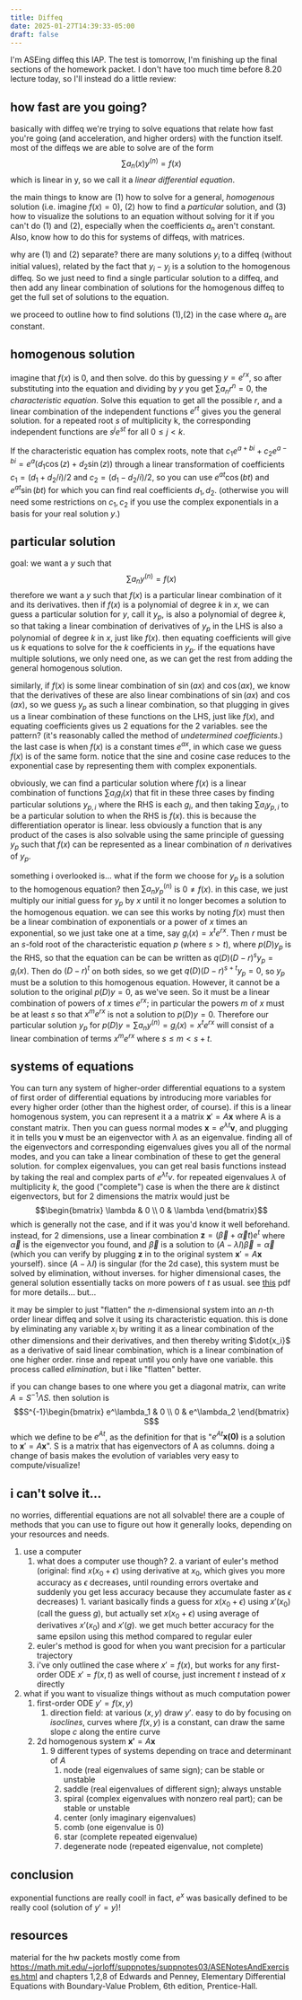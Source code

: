 ```yaml
---
title: Diffeq
date: 2025-01-27T14:39:33-05:00
draft: false
---
```

I'm ASEing diffeq this IAP. The test is tomorrow, I'm finishing up the final sections of the homework packet. I don't have too much time before 8.20 lecture today, so I'll instead do a little review:

## how fast are you going?
basically with diffeq we're trying to solve equations that relate how fast you're going (and acceleration, and higher orders) with the function itself. most of the diffeqs we are able to solve are of the form
$$ \sum a_n(x) y^{(n)} = f(x) $$
which is linear in y, so we call it a *linear differential equation*. 

the main things to know are (1) how to solve for a general, *homogenous* solution (i.e. imagine $f(x)=0$), (2) how to find a *particular* solution, and (3) how to visualize the solutions to an equation without solving for it if you can't do (1) and (2), especially when the coefficients $a_n$ aren't constant. Also, know how to do this for systems of diffeqs, with matrices.

why are (1) and (2) separate? there are many solutions $y_i$ to a diffeq (without initial values), related by the fact that $y_i - y_j$ is a solution to the homogenous diffeq. So we just need to find a single particular solution to a diffeq, and then add any linear combination of solutions for the homogenous diffeq to get the full set of solutions to the equation.

we proceed to outline how to find solutions (1),(2) in the case where $a_n$ are constant.
## homogenous solution
imagine that $f(x)$ is 0, and then solve. do this by guessing $y = e^{rx}$, so after substituting into the equation and dividing by $y$ you get $\sum a_n r^n = 0$, the *characteristic equation*. Solve this equation to get all the possible $r$, and a linear combination of the independent functions $e^{rt}$ gives you the general solution. for a repeated root $s$ of multiplicity k, the corresponding independent functions are $s^j e^{st}$ for all $0 \leq j < k$.

If the characteristic equation has complex roots, note that $c_1e^{a + bi} + c_2 e^{a - bi} = e^a (d_1 \cos(z) + d_2 \sin(z))$ through a linear transformation of coefficients $c_1 = (d_1 + d_2/i)/2$ and $c_2 = (d_1 - d_2/i)/2$, so you can use $e^{at} \cos(bt)$ and $e^{at} \sin(bt)$ for which you can find real coefficients $d_1, d_2$. (otherwise you will need some restrictions on $c_1, c_2$ if you use the complex exponentials in a basis for your real solution $y$.)
## particular solution
goal: we want a $y$ such that $$ \sum a_n y^{(n)} = f(x) $$
therefore we want a $y$ such that $f(x)$ is a particular linear combination of it and its derivatives. then if $f(x)$ is a polynomial of degree $k$ in $x$, we can guess a particular solution for $y$, call it $y_p$, is also a polynomial of degree $k$, so that taking a linear combination of derivatives of $y_p$ in the LHS is also a polynomial of degree $k$ in $x$, just like $f(x$). then equating coefficients will give us $k$ equations to solve for the $k$ coefficients in $y_p$. if the equations have multiple solutions, we only need one, as we can get the rest from adding the general homogenous solution.

similarly, if $f(x)$ is some linear combination of $\sin(ax)$ and $\cos(ax)$, we know that the derivatives of these are also linear combinations of $\sin(ax)$ and $\cos(ax)$, so we guess $y_p$ as such a linear combination, so that plugging in gives us a linear combination of these functions on the LHS, just like $f(x)$, and equating coefficients gives us 2 equations for the 2 variables. see the pattern? (it's reasonably called the method of *undetermined coefficients*.) the last case is when $f(x)$ is a constant times $e^{ax}$, in which case we guess $f(x)$ is of the same form. notice that the sine and cosine case reduces to the exponential case by representing them with complex exponentials.

obviously, we can find a particular solution where $f(x)$ is a linear combination of functions $\sum a_i g_i(x)$ that fit in these three cases by finding particular solutions $y_{p,i}$ where the RHS is each $g_i$, and then taking $\sum a_i y_{p,i}$ to be a particular solution to when the RHS is $f(x)$. this is because the differentiation operator is linear. less obviously a function that is any product of the cases is also solvable using the same principle of guessing $y_p$ such that $f(x)$ can be represented as a linear combination of $n$ derivatives of $y_p$. 

something i overlooked is... what if the form we choose for $y_p$ is a solution to the homogenous equation? then $\sum a_n y_p^{(n)}$ is $0 \neq f(x)$. in this case, we just multiply our initial guess for $y_p$ by $x$ until it no longer becomes a solution to the homogenous equation. we can see this works by noting $f(x)$ must then be a linear combination of exponentials or a power of $x$ times an exponential, so we just take one at a time, say $g_i(x) = x^t e^{rx}$. Then $r$ must be an $s$-fold root of the characteristic equation $p$ (where $s > t$), where $p(D)y_p$ is the RHS, so that the equation can be can be written as $q(D)(D-r)^s y_p = g_i(x)$. Then do $(D-r)^t$ on both sides, so we get $q(D)(D-r)^{s+t}y_p = 0$, so $y_p$ must be a solution to this homogenous equation. However, it cannot be a solution to the original $p(D)y = 0$, as we've seen. So it must be a linear combination of powers of $x$ times $e^{rx}$; in particular the powers $m$ of $x$ must be at least $s$ so that $x^m e^{rx}$ is not a solution to $p(D)y = 0$. Therefore our particular solution $y_p$ for $p(D)y = \sum a_n y^{(n)} = g_i(x) = x^t e^{rx}$ will consist of a linear combination of terms $x^m e^{rx}$ where $s \leq m < s+t$. 

## systems of equations
You can turn any system of higher-order differential equations to a system of first order of differential equations by introducing more variables for every higher order (other than the highest order, of course). if this is a linear homogenous system, you can represent it a a matrix $\mathbf{x}' = A\mathbf{x}$ where A is a constant matrix. Then you can guess normal modes $\mathbf{x} = e^{\lambda t} \mathbf{v}$, and plugging it in tells you $\mathbf{v}$ must be an eigenvector with $\lambda$ as an eigenvalue. finding all of the eigenvectors and corresponding eigenvalues gives you all of the normal modes, and you can take a linear combination of these to get the general solution. for complex eigenvalues, you can get real basis functions instead by taking the real and complex parts of $e^{\lambda t} v$. for repeated eigenvalues $\lambda$ of multiplicity $k$, the good ("complete") case is when the there are $k$ distinct eigenvectors, but for 2 dimensions the matrix would just be $$\begin{bmatrix}  
\lambda & 0 \\  
0 & \lambda 
\end{bmatrix}$$which is generally not the case, and if it was you'd know it well beforehand. instead, for 2 dimensions, use a linear combination $\mathbf{z} = (\vec{\beta} + \vec{\alpha}t)e^t$ where $\vec{\alpha}$ is the eigenvector you found, and $\vec{\beta}$ is a solution to $(A - \lambda I) \vec{\beta} = \vec{\alpha}$ (which you can verify by plugging $\mathbf{z}$ in to the original system $\mathbf{x}' = A \mathbf{x}$ yourself). since $(A - \lambda I)$ is singular (for the 2d case), this system must be solved by elimination, without inverses. for higher dimensional cases, the general solution essentially tacks on more powers of $t$ as usual. see [this](https://www.math.purdue.edu/~neptamin/303Au21/Handouts/High_defect.pdf) pdf for more details... but...

it may be simpler to just "flatten" the $n$-dimensional system into an $n$-th order linear diffeq and solve it using its characteristic equation. this is done by eliminating any variable $x_i$ by writing it as a linear combination of the other dimensions and their derivatives, and then thereby writing $\dot{x_i}$ as a derivative of said linear combination, which is a linear combination of one higher order. rinse and repeat until you only have one variable. this process called *elimination*, but i like "flatten" better.

if you can change bases to one where you get a diagonal matrix, can write $A = S^{-1}\Lambda S$. then solution is 
$$S^{-1}\begin{bmatrix}  
e^\lambda_1 & 0 \\  
0 & e^\lambda_2 
\end{bmatrix} S$$
which we define to be $e^{At}$, as the definition for that is "$e^{At}\mathbf{x(0)}$ is a solution to $\mathbf{x}' = A\mathbf{x}$". S is a matrix that has eigenvectors of A as columns. doing a change of basis makes the evolution of variables very easy to compute/visualize!
## i can't solve it...
no worries, differential equations are not all solvable! there are a couple of methods that you can use to figure out how it generally looks, depending on your resources and needs.

1. use a computer
	1. what does a computer use though?
		2. a variant of euler's method (original: find $x(x_0+\epsilon)$ using derivative at $x_0$, which gives you more accuracy as $\epsilon$ decreases, until rounding errors overtake and suddenly you get less accuracy because they accumulate faster as $\epsilon$ decreases)
			1. variant basically finds a guess for $x(x_0 + \epsilon)$ using $x'(x_0)$ (call the guess $g$), but actually set $x(x_0 + \epsilon)$ using average of derivatives $x'(x_0)$ and $x'(g)$. we get much better accuracy for the same epsilon using this method compared to regular euler
	2. euler's method is good for when you want precision for a particular trajectory
	3. i've only outlined the case where $x' = f(x)$, but works for any first-order ODE $x' = f(x,t)$ as well of course, just increment $t$ instead of $x$ directly
2. what if you want to visualize things without as much computation power
	1. first-order ODE $y' = f(x,y)$
		1. direction field: at various $(x,y)$ draw $y'$. easy to do by focusing on *isoclines*, curves where $f(x,y)$ is a constant, can draw the same slope $c$ along the entire curve
	2. 2d homogenous system $\mathbf{x'} = A\mathbf{x}$
		1. 9 different types of systems depending on trace and determinant of $A$
			1. node (real eigenvalues of same sign); can be stable or unstable
			2. saddle (real eigenvalues of different sign); always unstable
			3. spiral (complex eigenvalues with nonzero real part); can be stable or unstable
			4. center (only imaginary eigenvalues)
			5. comb (one eigenvalue is 0)
			6. star (complete repeated eigenvalue)
			7. degenerate node (repeated eigenvalue, not complete)

## conclusion
exponential functions are really cool! in fact, $e^x$ was basically defined to be really cool (solution of $y' = y$)!

## resources
material for the hw packets mostly come from https://math.mit.edu/~jorloff/suppnotes/suppnotes03/ASENotesAndExercises.html and chapters 1,2,8 of Edwards and Penney, Elementary Differential Equations with Boundary-Value Problem, 6th edition, Prentice-Hall.
